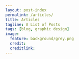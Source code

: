 ```yaml
---
layout: post-index
permalink: /articles/
title: Articles
tagline: A List of Posts
tags: [blog, graphic design]
image:
  feature: background/grey.png
  credit: 
  creditlink: 
---
```

